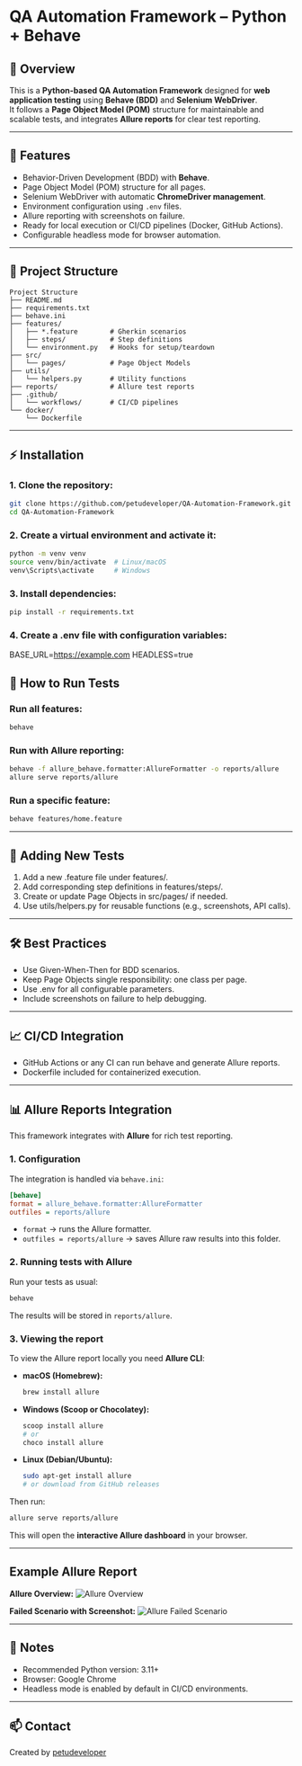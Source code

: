 ﻿# QA Automation Framework – Python + Behave

## 🌟 Overview
This is a **Python-based QA Automation Framework** designed for **web application testing** using **Behave (BDD)** and **Selenium WebDriver**.  
It follows a **Page Object Model (POM)** structure for maintainable and scalable tests, and integrates **Allure reports** for clear test reporting.

---

## 🧱 Features
- Behavior-Driven Development (BDD) with **Behave**.
- Page Object Model (POM) structure for all pages.
- Selenium WebDriver with automatic **ChromeDriver management**.
- Environment configuration using `.env` files.
- Allure reporting with screenshots on failure.
- Ready for local execution or CI/CD pipelines (Docker, GitHub Actions).
- Configurable headless mode for browser automation.

---

## 📂 Project Structure
```text
Project Structure
├── README.md
├── requirements.txt
├── behave.ini
├── features/
│   ├── *.feature        # Gherkin scenarios
│   ├── steps/           # Step definitions
│   └── environment.py   # Hooks for setup/teardown
├── src/
│   └── pages/           # Page Object Models
├── utils/
│   └── helpers.py       # Utility functions
├── reports/             # Allure test reports
├── .github/
│   └── workflows/       # CI/CD pipelines
└── docker/
    └── Dockerfile
```
---

## ⚡ Installation

### 1. **Clone the repository:**
```bash
git clone https://github.com/petudeveloper/QA-Automation-Framework.git
cd QA-Automation-Framework
```

### 2. **Create a virtual environment and activate it:**
```bash
python -m venv venv
source venv/bin/activate  # Linux/macOS
venv\Scripts\activate     # Windows
```

### 3. **Install dependencies:**
```bash
pip install -r requirements.txt
```

### 4. **Create a .env file with configuration variables:**
BASE_URL=https://example.com
HEADLESS=true

## 🚀 How to Run Tests
### Run all features:
```bash
behave
```

### Run with Allure reporting:
```bash
behave -f allure_behave.formatter:AllureFormatter -o reports/allure
allure serve reports/allure
```

### Run a specific feature:
```bash
behave features/home.feature
```

---

## 🧩 Adding New Tests

1. Add a new .feature file under features/.
2. Add corresponding step definitions in features/steps/.
3. Create or update Page Objects in src/pages/ if needed.
4. Use utils/helpers.py for reusable functions (e.g., screenshots, API calls).

---

## 🛠️ Best Practices

- Use Given-When-Then for BDD scenarios.
- Keep Page Objects single responsibility: one class per page.
- Use .env for all configurable parameters.
- Include screenshots on failure to help debugging.

---

## 📈 CI/CD Integration

- GitHub Actions or any CI can run behave and generate Allure reports.
- Dockerfile included for containerized execution.

---

## 📊 Allure Reports Integration

This framework integrates with **Allure** for rich test reporting.

### 1. Configuration
The integration is handled via `behave.ini`:

```ini
[behave]
format = allure_behave.formatter:AllureFormatter
outfiles = reports/allure
```

- `format` → runs the Allure formatter.  
- `outfiles = reports/allure` → saves Allure raw results into this folder.  

### 2. Running tests with Allure
Run your tests as usual:

```bash
behave
```

The results will be stored in `reports/allure`.

### 3. Viewing the report
To view the Allure report locally you need **Allure CLI**:

- **macOS (Homebrew):**
  ```bash
  brew install allure
  ```
- **Windows (Scoop or Chocolatey):**
  ```powershell
  scoop install allure
  # or
  choco install allure
  ```
- **Linux (Debian/Ubuntu):**
  ```bash
  sudo apt-get install allure
  # or download from GitHub releases
  ```

Then run:

```bash
allure serve reports/allure
```

This will open the **interactive Allure dashboard** in your browser.

---

## Example Allure Report

**Allure Overview:**
![Allure Overview](docs/images/allure/overview.png)

**Failed Scenario with Screenshot:**
![Allure Failed Scenario](docs/images/allure/failed_scenario.png)

---

## 📌 Notes

- Recommended Python version: 3.11+
- Browser: Google Chrome
- Headless mode is enabled by default in CI/CD environments.

---

## 📫 Contact
Created by [petudeveloper](https://github.com/petudeveloper)

